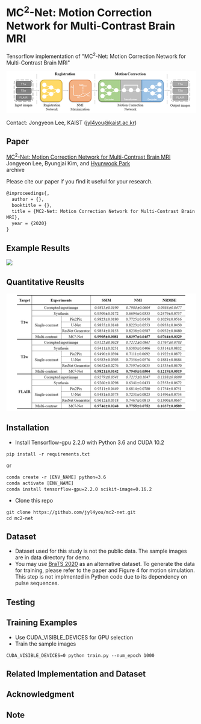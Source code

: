 # MC<sup>2</sup>-Net: Motion Correction Network for Multi-Contrast Brain MRI

Tensorflow implementation of "MC<sup>2</sup>-Net: Motion Correction Network for Multi-Contrast Brain MRI" 

![](figure/figure1.png)

Contact: Jongyeon Lee, KAIST (jyl4you@kaist.ac.kr)

## Paper
[MC<sup>2</sup>-Net: Motion Correction Network for Multi-Contrast Brain MRI]() <br />
Jongyeon Lee, Byungjai Kim, and [Hyunwook Park](http://athena.kaist.ac.kr) <br />
archive

Please cite our paper if you find it useful for your research.

```
@inproceedings{,
  author = {},
  booktitle = {},
  title = {MC2-Net: Motion Correction Network for Multi-Contrast Brain MRI},
  year = {2020}
}
```

## Example Results

![](figure/figure2.png)

## Quantitative Reuslts

![](figure/figure3.png)

## Installation
* Install Tensorflow-gpu 2.2.0 with Python 3.6 and CUDA 10.2

```
pip install -r requirements.txt
```
or
```
conda create -r [ENV_NAME] python=3.6
conda activate [ENV_NAME]
conda install tensorflow-gpu=2.2.0 scikit-image=0.16.2
```

* Clone this repo
```
git clone https://github.com/jyl4you/mc2-net.git
cd mc2-net
```

## Dataset
* Dataset used for this study is not the public data. The sample images are in data directory for demo.
* You may use [BraTS 2020](https://ipp.cbica.upenn.edu/#BraTS20_registration) as an alternative dataset. To generate the data for training, please refer to the paper and Figure 4 for motion simulation. This step is not implmented in Python code due to its dependency on pulse sequences.

## Testing


## Training Examples
* Use CUDA_VISIBLE_DEVICES for GPU selection
* Train the sample images

```
CUDA_VISIBLE_DEVICES=0 python train.py --num_epoch 1000
```

## Related Implementation and Dataset

## Acknowledgment

## Note



